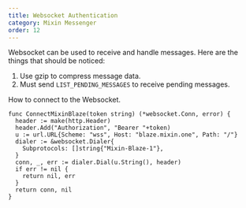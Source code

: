 ```yaml
---
title: Websocket Authentication
category: Mixin Messenger
order: 12
---
```


Websocket can be used to receive and handle messages. Here are the things that should be noticed:

1. Use gzip to compress message data.
2. Must send `LIST_PENDING_MESSAGES` to receive pending messages.

How to connect to the Websocket.

```golang
func ConnectMixinBlaze(token string) (*websocket.Conn, error) {
  header := make(http.Header)
  header.Add("Authorization", "Bearer "+token)
  u := url.URL{Scheme: "wss", Host: "blaze.mixin.one", Path: "/"}
  dialer := &websocket.Dialer{
    Subprotocols: []string{"Mixin-Blaze-1"},
  }
  conn, _, err := dialer.Dial(u.String(), header)
  if err != nil {
    return nil, err
  }
  return conn, nil
}
```
